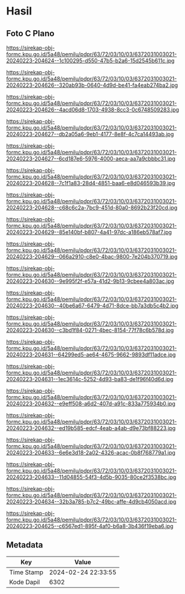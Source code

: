 # Hasil

## Foto C Plano

https://sirekap-obj-formc.kpu.go.id/5a48/pemilu/pdpr/63/72/03/10/03/6372031003021-20240223-204624--1c100295-d550-47b5-b2a6-15d2545b611c.jpg

https://sirekap-obj-formc.kpu.go.id/5a48/pemilu/pdpr/63/72/03/10/03/6372031003021-20240223-204626--320ab93b-0640-4d9d-be41-fa4eab274ba2.jpg

https://sirekap-obj-formc.kpu.go.id/5a48/pemilu/pdpr/63/72/03/10/03/6372031003021-20240223-204626--4acd06d8-1703-4938-8cc3-0c6748509283.jpg

https://sirekap-obj-formc.kpu.go.id/5a48/pemilu/pdpr/63/72/03/10/03/6372031003021-20240223-204627--db2a05a6-9eb1-4177-8e8f-4c7ca14493ab.jpg

https://sirekap-obj-formc.kpu.go.id/5a48/pemilu/pdpr/63/72/03/10/03/6372031003021-20240223-204627--6cd187e6-5976-4000-aeca-aa7a9cbbbc31.jpg

https://sirekap-obj-formc.kpu.go.id/5a48/pemilu/pdpr/63/72/03/10/03/6372031003021-20240223-204628--7c1f1a83-28d4-4851-baa6-e8d046593b39.jpg

https://sirekap-obj-formc.kpu.go.id/5a48/pemilu/pdpr/63/72/03/10/03/6372031003021-20240223-204628--c68c6c2a-7bc9-451d-80a0-8692b23f20cd.jpg

https://sirekap-obj-formc.kpu.go.id/5a48/pemilu/pdpr/63/72/03/10/03/6372031003021-20240223-204629--85e140bf-b807-4a41-97dc-a186eb578af7.jpg

https://sirekap-obj-formc.kpu.go.id/5a48/pemilu/pdpr/63/72/03/10/03/6372031003021-20240223-204629--066a2910-c8e0-4bac-9800-7e204b370719.jpg

https://sirekap-obj-formc.kpu.go.id/5a48/pemilu/pdpr/63/72/03/10/03/6372031003021-20240223-204630--9e995f2f-e57a-41d2-9b13-9cbee4a803ac.jpg

https://sirekap-obj-formc.kpu.go.id/5a48/pemilu/pdpr/63/72/03/10/03/6372031003021-20240223-204630--40be6a67-6479-4d71-8dce-bb7a3db5c4b2.jpg

https://sirekap-obj-formc.kpu.go.id/5a48/pemilu/pdpr/63/72/03/10/03/6372031003021-20240223-204630--c3bd1f84-0271-4bec-8154-77f78c6b578d.jpg

https://sirekap-obj-formc.kpu.go.id/5a48/pemilu/pdpr/63/72/03/10/03/6372031003021-20240223-204631--64299ed5-ae64-4675-9662-9893df11adce.jpg

https://sirekap-obj-formc.kpu.go.id/5a48/pemilu/pdpr/63/72/03/10/03/6372031003021-20240223-204631--1ec3614c-5252-4d93-ba83-de1f96f40d6d.jpg

https://sirekap-obj-formc.kpu.go.id/5a48/pemilu/pdpr/63/72/03/10/03/6372031003021-20240223-204632--e9eff508-a6d2-407d-a91c-833a775934b0.jpg

https://sirekap-obj-formc.kpu.go.id/5a48/pemilu/pdpr/63/72/03/10/03/6372031003021-20240223-204632--ed19b585-edcf-4eab-a4ab-d9e73bf88223.jpg

https://sirekap-obj-formc.kpu.go.id/5a48/pemilu/pdpr/63/72/03/10/03/6372031003021-20240223-204633--6e6e3d18-2a02-4326-acac-0b8f768779a1.jpg

https://sirekap-obj-formc.kpu.go.id/5a48/pemilu/pdpr/63/72/03/10/03/6372031003021-20240223-204633--11d04855-54f3-4d5b-9035-80ce2f3538bc.jpg

https://sirekap-obj-formc.kpu.go.id/5a48/pemilu/pdpr/63/72/03/10/03/6372031003021-20240223-204634--32b3a785-b7c2-49bc-affe-4d9cb4050acd.jpg

https://sirekap-obj-formc.kpu.go.id/5a48/pemilu/pdpr/63/72/03/10/03/6372031003021-20240223-204625--c6567ed1-895f-4af0-b6a8-3b436f19eba6.jpg


## Metadata

| Key        | Value               |
| ---------- | ------------------- |
| Time Stamp | 2024-02-24 22:33:55 |
| Kode Dapil | 6302                |



